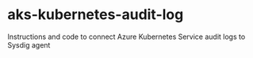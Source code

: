 # aks-kubernetes-audit-log
Instructions and code to connect Azure Kubernetes Service audit logs to Sysdig agent
